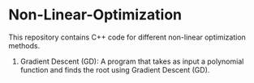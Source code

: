 # Non-Linear-Optimization

This repository contains C++ code for different non-linear optimization methods.

1. Gradient Descent (GD):
  A program that takes as input a polynomial function and finds the root using Gradient Descent (GD).
